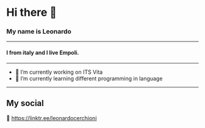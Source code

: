 # Hi there 👋

<!--
**djtrexi/djtrexi** is a ✨ _special_ ✨ repository because its `README.md` (this file) appears on your GitHub profile.

Here are some ideas to get you started:

- 🔭 I’m currently working on ...
- 🌱 I’m currently learning ...
- 👯 I’m looking to collaborate on ...
- 🤔 I’m looking for help with ...
- 💬 Ask me about ...
- 📫 How to reach me: ...
- 😄 Pronouns: ...
- ⚡ Fun fact: ...
-->

### My name is Leonardo
******
#### I from italy and I live Empoli.
******
- 🔭 I’m currently working on ITS Vita
- 🌱 I’m currently learning different programming in language
******
## My social
:link: https://linktr.ee/leonardocerchioni
